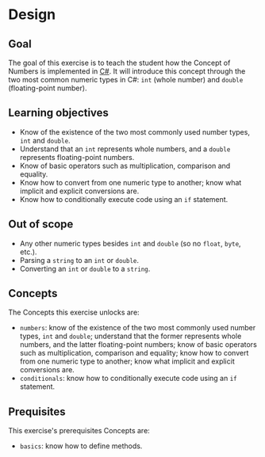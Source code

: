# Design

## Goal

The goal of this exercise is to teach the student how the Concept of Numbers is implemented in [C#][docs.microsoft.com-numbers]. It will introduce this concept through the two most common numeric types in C#: `int` (whole number) and `double` (floating-point number).

## Learning objectives

- Know of the existence of the two most commonly used number types, `int` and `double`.
- Understand that an `int` represents whole numbers, and a `double` represents floating-point numbers.
- Know of basic operators such as multiplication, comparison and equality.
- Know how to convert from one numeric type to another; know what implicit and explicit conversions are.
- Know how to conditionally execute code using an `if` statement.

## Out of scope

- Any other numeric types besides `int` and `double` (so no `float`, `byte`, etc.).
- Parsing a `string` to an `int` or `double`.
- Converting an `int` or `double` to a `string`.

## Concepts

The Concepts this exercise unlocks are:

- `numbers`: know of the existence of the two most commonly used number types, `int` and `double`; understand that the former represents whole numbers, and the latter floating-point numbers; know of basic operators such as multiplication, comparison and equality; know how to convert from one numeric type to another; know what implicit and explicit conversions are.
- `conditionals`: know how to conditionally execute code using an `if` statement.

## Prequisites

This exercise's prerequisites Concepts are:

- `basics`: know how to define methods.

[docs.microsoft.com-numbers]: https://docs.microsoft.com/en-us/dotnet/csharp/tutorials/intro-to-csharp/numbers-in-csharp-local
